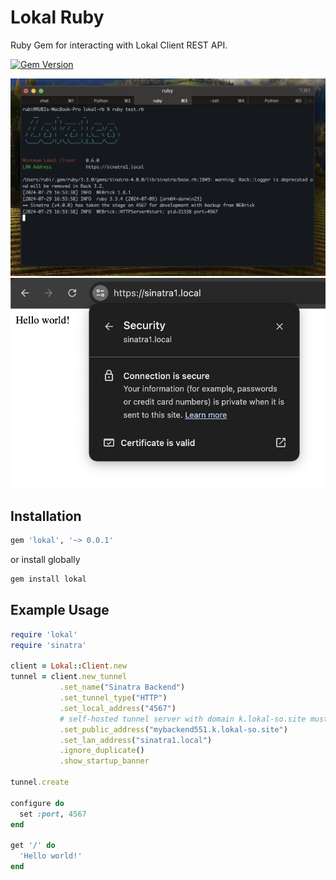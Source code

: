# Lokal Ruby

Ruby Gem for interacting with Lokal Client REST API.

[![Gem Version](https://badge.fury.io/rb/lokal.svg)](https://badge.fury.io/rb/lokal)

![screenshot cli](screenshot1.png)
![screenshot address bar](screenshot2.png)

## Installation

```ruby
gem 'lokal', '~> 0.0.1'
```

or install globally

```sh
gem install lokal
```

## Example Usage

```ruby
require 'lokal'
require 'sinatra'

client = Lokal::Client.new
tunnel = client.new_tunnel
           .set_name("Sinatra Backend")
           .set_tunnel_type("HTTP")
           .set_local_address("4567")
           # self-hosted tunnel server with domain k.lokal-so.site must be exist or using Lokal Cloud
           .set_public_address("mybackend551.k.lokal-so.site")
           .set_lan_address("sinatra1.local")
           .ignore_duplicate()
           .show_startup_banner

tunnel.create

configure do
  set :port, 4567
end

get '/' do
  'Hello world!'
end
```
